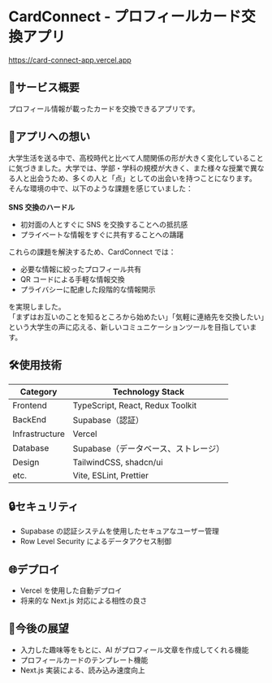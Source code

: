 # CardConnect - プロフィールカード交換アプリ

https://card-connect-app.vercel.app

## :iphone:サービス概要

プロフィール情報が載ったカードを交換できるアプリです。

## :thought_balloon:アプリへの想い

大学生活を送る中で、高校時代と比べて人間関係の形が大きく変化していることに気づきました。大学では、学部・学科の規模が大きく、また様々な授業で異なる人と出会うため、多くの人と「点」としての出会いを持つことになります。\
そんな環境の中で、以下のような課題を感じていました：\
\
**SNS 交換のハードル**

- 初対面の人とすぐに SNS を交換することへの抵抗感
- プライベートな情報をすぐに共有することへの躊躇

これらの課題を解決するため、CardConnect では：

- 必要な情報に絞ったプロフィール共有
- QR コードによる手軽な情報交換
- プライバシーに配慮した段階的な情報開示

を実現しました。\
「まずはお互いのことを知るところから始めたい」「気軽に連絡先を交換したい」という大学生の声に応える、新しいコミュニケーションツールを目指しています。

## :hammer_and_wrench:使用技術

| Category       | Technology Stack                     |
| -------------- | ------------------------------------ |
| Frontend       | TypeScript, React, Redux Toolkit     |
| BackEnd        | Supabase（認証）                     |
| Infrastructure | Vercel                               |
| Database       | Supabase（データベース、ストレージ） |
| Design         | TailwindCSS, shadcn/ui               |
| etc.           | Vite, ESLint, Prettier               |

## :lock:セキュリティ

- Supabase の認証システムを使用したセキュアなユーザー管理
- Row Level Security によるデータアクセス制御

## :globe_with_meridians:デプロイ

- Vercel を使用した自動デプロイ
- 将来的な Next.js 対応による相性の良さ

## :memo:今後の展望

- 入力した趣味等をもとに、AI がプロフィール文章を作成してくれる機能
- プロフィールカードのテンプレート機能
- Next.js 実装による、読み込み速度向上
